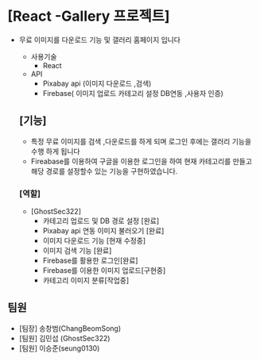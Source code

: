 # [React -Gallery 프로젝트]
 - 무료 이미지를 다운로드 기능 및 갤러리 홈페이지 입니다
    - 사용기술
        - React
    - API
        - Pixabay api (이미지 다운로드 ,검색)
        - Firebase( 이미지 업로드 카테고리 설정  DB연동 ,사용자 인증)
    ## [기능] 
   - 특정 무료 이미지를 검색 ,다운로드를 하게 되며 로그인 후에는 갤러리 기능을 수행 하게 됩니다
    - Fireabase를 이용하여 구글을 이용한 로그인을 하여 현재 카테고리를 만들고 해당 경로를 설정할수 있는 기능을 구현하였습니다.

    ### [역할]
    - [GhostSec322]
        - 카테고리 업로드  및 DB 경로 설정 [완료]
        - Pixabay api 연동 이미지 불러오기 [완료]
        - 이미지 다운로드 기능 [현재 수정중]
        - 이미지 검색 기능 [완료]
        - Firebase를 활용한 로그인[완료]
        - Firebase를 이용한 이미지 업로드[구현중]
        - 카테고리 이미지 분류[작업중]
## 팀원
- [팀장] 송창범(ChangBeomSong)
- [팀원] 김민섭 (GhostSec322)
- [팀원] 이승준(seung0130)